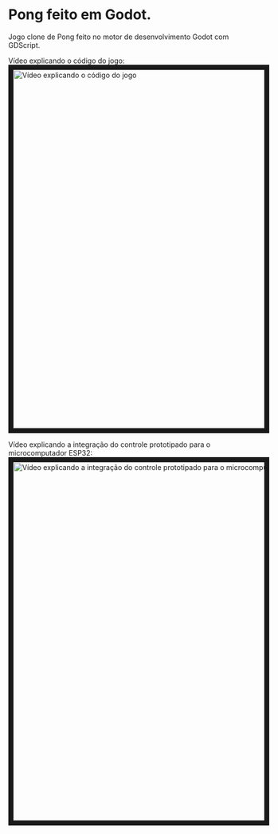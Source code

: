 # Pong feito em Godot.
Jogo clone de Pong feito no motor de desenvolvimento Godot com GDScript.

Vídeo explicando o código do jogo:
<a href="http://www.youtube.com/watch?feature=player_embedded&v=8KrWMoBcu7o" target="_blank"><img src="http://img.youtube.com/vi/8KrWMoBcu7o/0.jpg" alt="Vídeo explicando o código do jogo" width="1280" height="720" border="10" /></a>

Vídeo explicando a integração do controle prototipado para o microcomputador ESP32:
<a href="http://www.youtube.com/watch?feature=player_embedded&v=FsV7osD9L30" target="_blank"><img src="http://img.youtube.com/vi/FsV7osD9L30/0.jpg" alt="Vídeo explicando a integração do controle prototipado para o microcomputador ESP32" width="1280" height="720" border="10" /></a>

